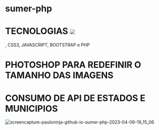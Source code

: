 # sumer-php
 
# TECNOLOGIAS <img src="https://img.shields.io/badge/HTML-239120?style=for-the-badge&logo=html5&logoColor=white" >
, CSS3, JAVASCRIPT, BOOTSTRAP e PHP 

# PHOTOSHOP PARA REDEFINIR O TAMANHO DAS IMAGENS

# CONSUMO DE API DE ESTADOS E MUNICIPIOS

![screencapture-pauloninja-github-io-sumer-php-2023-04-06-19_15_06](https://user-images.githubusercontent.com/102436341/230503799-4250f513-a5bf-4cdd-99c1-46316e194114.png)
